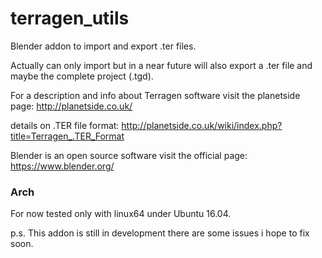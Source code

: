 # terragen_utils

Blender addon to import and export .ter files.

Actually can only import but in a near future will also export a .ter file and maybe the complete project (.tgd).

For a description and info about Terragen software visit the planetside page:
http://planetside.co.uk/

details on .TER file format:
http://planetside.co.uk/wiki/index.php?title=Terragen_.TER_Format

Blender is an open source software visit the official page:
https://www.blender.org/


### Arch

For now tested only with linux64 under Ubuntu 16.04.


p.s. This addon is still in development there are some issues i hope to fix soon.
